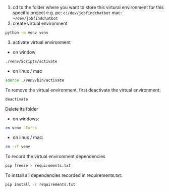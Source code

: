 1. cd to the folder where you want to store this virtural environment for this specific project e.g.
   pc:  ```c:/dev/jobfindchatbot``` 
   mac: ```~/dev/jobfindchatbot``` 
2. create virtual environment

``` sh
python -m venv venv
```

3. activate virtual environment

* on window
``` sh
./venv/Scripts/activate
```

* on linux / mac
``` sh
source ./venv/bin/activate
```

To remove the virtual environment, first deactivate the virtual environment:

``` sh
deactivate
```
Delete its folder

* on windows:
``` sh
rm venv -Force
```

* on linux / mac:
``` sh
rm -rf venv
```

To record the virtual environment dependencies
``` sh
pip freeze > requirements.txt
```

To install all dependencies recorded in requirements.txt:
``` sh
pip install -r requirements.txt
```
